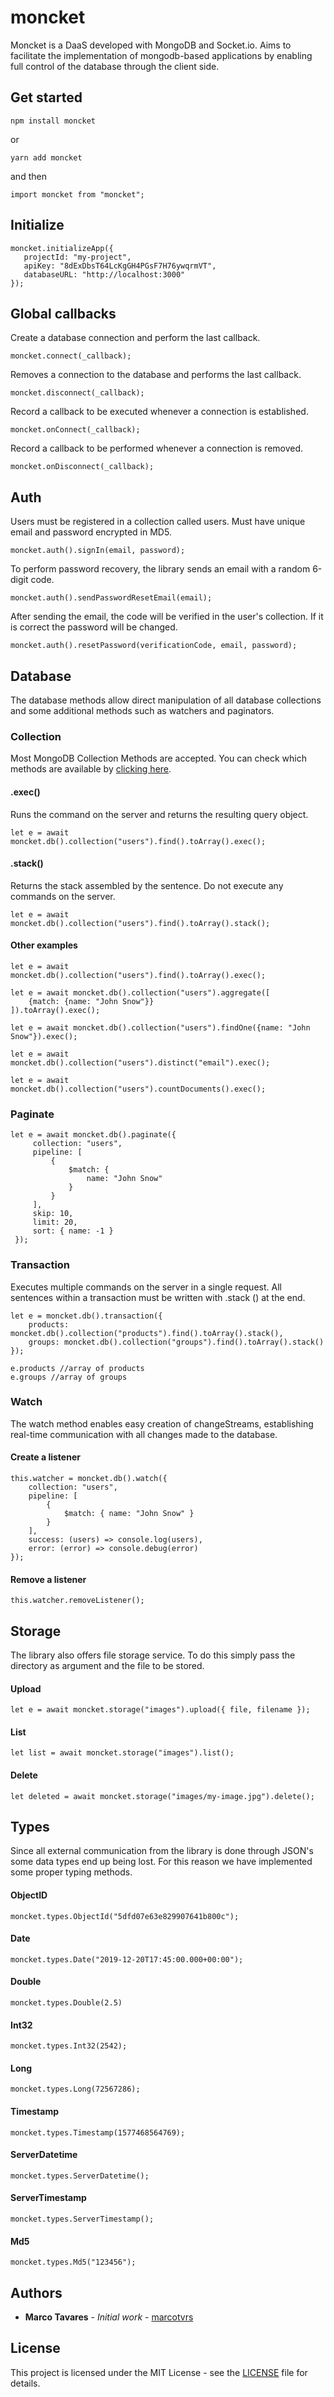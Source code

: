 # moncket
Moncket is a DaaS developed with MongoDB and Socket.io. Aims to facilitate the implementation of mongodb-based applications by enabling full control of the database through the client side.

## Get started

````
npm install moncket
````
or
````
yarn add moncket
````
and then
````
import moncket from "moncket";
````
## Initialize

````
moncket.initializeApp({
   projectId: "my-project",
   apiKey: "8dExDbsT64LcKgGH4PGsF7H76ywqrmVT",
   databaseURL: "http://localhost:3000"
});
````

## Global callbacks
Create a database connection and perform the last callback.
````
moncket.connect(_callback);
````

Removes a connection to the database and performs the last callback.
````
moncket.disconnect(_callback);
````

Record a callback to be executed whenever a connection is established.
````
moncket.onConnect(_callback);
````

Record a callback to be performed whenever a connection is removed.
````
moncket.onDisconnect(_callback);
`````

## Auth
Users must be registered in a collection called users. Must have unique email and password encrypted in MD5.
````
moncket.auth().signIn(email, password);
````

To perform password recovery, the library sends an email with a random 6-digit code.
````
moncket.auth().sendPasswordResetEmail(email);
````
After sending the email, the code will be verified in the user's collection. If it is correct the password will be changed.
````
moncket.auth().resetPassword(verificationCode, email, password);
````

## Database
The database methods allow direct manipulation of all database collections and some additional methods such as watchers and paginators.

### Collection
Most MongoDB Collection Methods are accepted. You can check which methods are available by [clicking here](https://docs.mongodb.com/manual/reference/method/js-collection/).

#### .exec()
Runs the command on the server and returns the resulting query object.

````
let e = await moncket.db().collection("users").find().toArray().exec();
````

#### .stack()
Returns the stack assembled by the sentence. Do not execute any commands on the server.

````
let e = await moncket.db().collection("users").find().toArray().stack();
````

#### Other examples

````
let e = await moncket.db().collection("users").find().toArray().exec();
````
````
let e = await moncket.db().collection("users").aggregate([
	{match: {name: "John Snow"}}
]).toArray().exec();
````
````
let e = await moncket.db().collection("users").findOne({name: "John Snow"}).exec();
````
````
let e = await moncket.db().collection("users").distinct("email").exec();
````
````
let e = await moncket.db().collection("users").countDocuments().exec();
````

### Paginate
````
let e = await moncket.db().paginate({
     collection: "users",
     pipeline: [
         {
             $match: {
                 name: "John Snow"
             }
         }
     ],
     skip: 10,
     limit: 20,
     sort: { name: -1 }
 });
````

### Transaction
Executes multiple commands on the server in a single request. All sentences within a transaction must be written with .stack () at the end.
````
let e = moncket.db().transaction({
	products: moncket.db().collection("products").find().toArray().stack(),
	groups: moncket.db().collection("groups").find().toArray().stack()
});

e.products //array of products
e.groups //array of groups
````

### Watch
The watch method enables easy creation of changeStreams, establishing real-time communication with all changes made to the database.

#### Create a listener
````
this.watcher = moncket.db().watch({
    collection: "users",
    pipeline: [
        {
            $match: { name: "John Snow" }
        }
    ],
    success: (users) => console.log(users),
    error: (error) => console.debug(error)
});
````

#### Remove a listener
````
this.watcher.removeListener();
````

## Storage
The library also offers file storage service. To do this simply pass the directory as argument and the file to be stored.

#### Upload
````
let e = await moncket.storage("images").upload({ file, filename });
````

#### List
````
let list = await moncket.storage("images").list();
````

#### Delete
````
let deleted = await moncket.storage("images/my-image.jpg").delete();
````

## Types
Since all external communication from the library is done through JSON's some data types end up being lost. For this reason we have implemented some proper typing methods.

#### ObjectID
````
moncket.types.ObjectId("5dfd07e63e829907641b800c");
````

#### Date
````
moncket.types.Date("2019-12-20T17:45:00.000+00:00");
````

#### Double
````
moncket.types.Double(2.5)
````

#### Int32
````
moncket.types.Int32(2542);
````

#### Long
````
moncket.types.Long(72567286);
````

#### Timestamp
````
moncket.types.Timestamp(1577468564769);
````

#### ServerDatetime
````
moncket.types.ServerDatetime();
````

#### ServerTimestamp
````
moncket.types.ServerTimestamp();
````

#### Md5
````
moncket.types.Md5("123456");
````

## Authors

* **Marco Tavares** - *Initial work* - [marcotvrs](https://github.com/marcotvrs)

## License

This project is licensed under the MIT License - see the [LICENSE](LICENSE) file for details.
